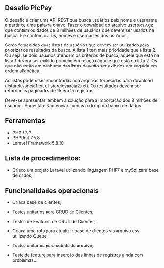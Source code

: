 ## Desafio PicPay

O desafio é criar uma API REST que busca usuários pelo nome e username a partir de uma palavra chave. Fazer o download do arquivo users.csv.gz que contém os dados de 8 milhões de usuários que devem ser usados na busca. Ele contém os IDs, nomes e usernames dos usuários.

Serão fornecidas duas listas de usuários que devem ser utilizadas para priorizar os resultados da busca. A lista 1 tem mais prioridade que a lista 2. Ou seja, se dois usuários atendem os critérios de busca, aquele que está na lista 1 deverá ser exibido primeiro em relação àquele que está na lista 2. Os que não estão em nenhuma das listas deverão ser exibidos em seguida em ordem alfabética.

As listas podem ser encontradas noa arquivos fornecidos para download (listarelevancia1.txt e listarelevancia2.txt). Os resultados devem ser retornados paginados de 15 em 15 registros.

Deve-se apresentar também a solução para a importação dos 8 milhões de usuários. 
Sugestão: Não enviar apenas o dump do banco de dados

## Ferramentas
 - PHP 7.3.3 
 - PHPUnit 7.5.8 
 - Laravel Framework 5.8.10

## Lista de procedimentos:

- Criado um projeto Laravel utilizando linguagem PHP7 e mySql para base de dados;

## Funcionalidades operacionais

- Criada base de clientes;
- Testes unitarios para CRUD de Clientes;
- Testes de Features de CRUD de Clientes;
- Criada uma rota para atualizar base de clientes via arquivo csv utilizando Queue;
- Testes unitarios para subida de arquivo;

- Teste de feature para inserção das linhas de registros ainda com problemas...  
